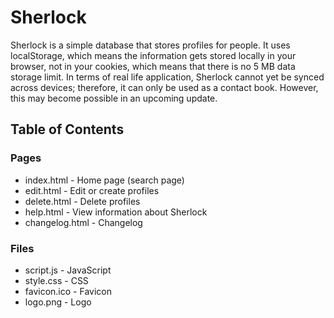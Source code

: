 # Sherlock #

Sherlock is a simple database that stores profiles for people. It uses localStorage, which means the information gets stored locally in your browser, not in your cookies, which means that there is no 5 MB data storage limit. In terms of real life application, Sherlock cannot yet be synced across devices; therefore, it can only be used as a contact book. However, this may become possible in an upcoming update.

## Table of Contents ##

### Pages ###
- index.html - Home page (search page)
- edit.html - Edit or create profiles
- delete.html - Delete profiles
- help.html - View information about Sherlock
- changelog.html - Changelog

### Files ###
- script.js - JavaScript
- style.css - CSS
- favicon.ico - Favicon
- logo.png - Logo